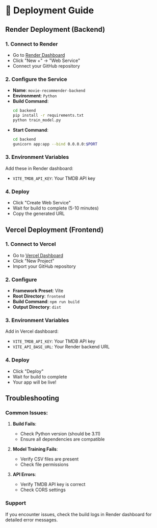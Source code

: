 # 🚀 Deployment Guide

## Render Deployment (Backend)

### 1. Connect to Render
- Go to [Render Dashboard](https://dashboard.render.com)
- Click "New +" → "Web Service"
- Connect your GitHub repository

### 2. Configure the Service
- **Name**: `movie-recommender-backend`
- **Environment**: `Python`
- **Build Command**: 
  ```bash
  cd backend
  pip install -r requirements.txt
  python train_model.py
  ```
- **Start Command**:
  ```bash
  cd backend
  gunicorn app:app --bind 0.0.0.0:$PORT
  ```

### 3. Environment Variables
Add these in Render dashboard:
- `VITE_TMDB_API_KEY`: Your TMDB API key

### 4. Deploy
- Click "Create Web Service"
- Wait for build to complete (5-10 minutes)
- Copy the generated URL

## Vercel Deployment (Frontend)

### 1. Connect to Vercel
- Go to [Vercel Dashboard](https://vercel.com/dashboard)
- Click "New Project"
- Import your GitHub repository

### 2. Configure
- **Framework Preset**: Vite
- **Root Directory**: `frontend`
- **Build Command**: `npm run build`
- **Output Directory**: `dist`

### 3. Environment Variables
Add in Vercel dashboard:
- `VITE_TMDB_API_KEY`: Your TMDB API key
- `VITE_API_BASE_URL`: Your Render backend URL

### 4. Deploy
- Click "Deploy"
- Wait for build to complete
- Your app will be live!

## Troubleshooting

### Common Issues:

1. **Build Fails**: 
   - Check Python version (should be 3.11)
   - Ensure all dependencies are compatible

2. **Model Training Fails**:
   - Verify CSV files are present
   - Check file permissions

3. **API Errors**:
   - Verify TMDB API key is correct
   - Check CORS settings

### Support
If you encounter issues, check the build logs in Render dashboard for detailed error messages. 
